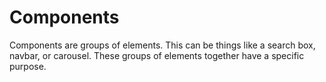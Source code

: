 # Components

Components are groups of elements. This can be things like a search box, navbar, or carousel. These groups of elements together have a specific purpose.